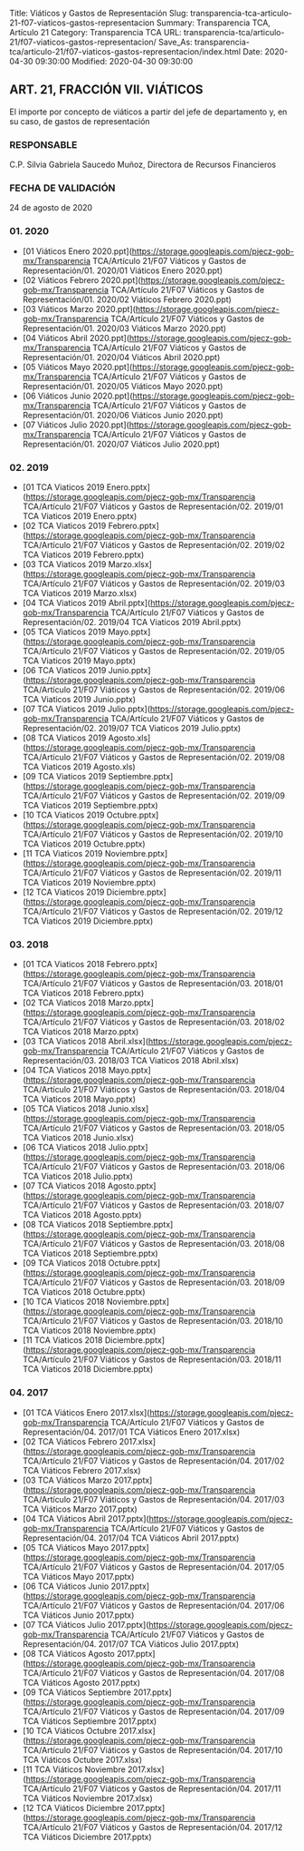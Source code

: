 Title: Viáticos y Gastos de Representación
Slug: transparencia-tca-articulo-21-f07-viaticos-gastos-representacion
Summary: Transparencia TCA, Artículo 21
Category: Transparencia TCA
URL: transparencia-tca/articulo-21/f07-viaticos-gastos-representacion/
Save_As: transparencia-tca/articulo-21/f07-viaticos-gastos-representacion/index.html
Date: 2020-04-30 09:30:00
Modified: 2020-04-30 09:30:00


## ART. 21, FRACCIÓN VII. VIÁTICOS

El importe por concepto de viáticos a partir del jefe de departamento y, en su caso, de gastos de representación

### RESPONSABLE

C.P. Silvia Gabriela Saucedo Muñoz, Directora de Recursos Financieros

### FECHA DE VALIDACIÓN

24 de agosto de 2020


### 01. 2020


* [01 Viáticos Enero 2020.ppt](https://storage.googleapis.com/pjecz-gob-mx/Transparencia TCA/Artículo 21/F07 Viáticos y Gastos de Representación/01. 2020/01 Viáticos Enero 2020.ppt)
* [02 Viáticos Febrero 2020.ppt](https://storage.googleapis.com/pjecz-gob-mx/Transparencia TCA/Artículo 21/F07 Viáticos y Gastos de Representación/01. 2020/02 Viáticos Febrero 2020.ppt)
* [03 Viáticos Marzo 2020.ppt](https://storage.googleapis.com/pjecz-gob-mx/Transparencia TCA/Artículo 21/F07 Viáticos y Gastos de Representación/01. 2020/03 Viáticos Marzo 2020.ppt)
* [04 Viáticos Abril 2020.ppt](https://storage.googleapis.com/pjecz-gob-mx/Transparencia TCA/Artículo 21/F07 Viáticos y Gastos de Representación/01. 2020/04 Viáticos Abril 2020.ppt)
* [05 Viáticos Mayo 2020.ppt](https://storage.googleapis.com/pjecz-gob-mx/Transparencia TCA/Artículo 21/F07 Viáticos y Gastos de Representación/01. 2020/05 Viáticos Mayo 2020.ppt)
* [06 Viáticos Junio 2020.ppt](https://storage.googleapis.com/pjecz-gob-mx/Transparencia TCA/Artículo 21/F07 Viáticos y Gastos de Representación/01. 2020/06 Viáticos Junio 2020.ppt)
* [07 Viáticos Julio 2020.ppt](https://storage.googleapis.com/pjecz-gob-mx/Transparencia TCA/Artículo 21/F07 Viáticos y Gastos de Representación/01. 2020/07 Viáticos Julio 2020.ppt)


### 02. 2019


* [01 TCA Viaticos 2019 Enero.pptx](https://storage.googleapis.com/pjecz-gob-mx/Transparencia TCA/Artículo 21/F07 Viáticos y Gastos de Representación/02. 2019/01 TCA Viaticos 2019 Enero.pptx)
* [02 TCA Viaticos 2019 Febrero.pptx](https://storage.googleapis.com/pjecz-gob-mx/Transparencia TCA/Artículo 21/F07 Viáticos y Gastos de Representación/02. 2019/02 TCA Viaticos 2019 Febrero.pptx)
* [03 TCA Viaticos 2019 Marzo.xlsx](https://storage.googleapis.com/pjecz-gob-mx/Transparencia TCA/Artículo 21/F07 Viáticos y Gastos de Representación/02. 2019/03 TCA Viaticos 2019 Marzo.xlsx)
* [04 TCA Viaticos 2019 Abril.pptx](https://storage.googleapis.com/pjecz-gob-mx/Transparencia TCA/Artículo 21/F07 Viáticos y Gastos de Representación/02. 2019/04 TCA Viaticos 2019 Abril.pptx)
* [05 TCA Viaticos 2019 Mayo.pptx](https://storage.googleapis.com/pjecz-gob-mx/Transparencia TCA/Artículo 21/F07 Viáticos y Gastos de Representación/02. 2019/05 TCA Viaticos 2019 Mayo.pptx)
* [06 TCA Viaticos 2019 Junio.pptx](https://storage.googleapis.com/pjecz-gob-mx/Transparencia TCA/Artículo 21/F07 Viáticos y Gastos de Representación/02. 2019/06 TCA Viaticos 2019 Junio.pptx)
* [07 TCA Viaticos 2019 Julio.pptx](https://storage.googleapis.com/pjecz-gob-mx/Transparencia TCA/Artículo 21/F07 Viáticos y Gastos de Representación/02. 2019/07 TCA Viaticos 2019 Julio.pptx)
* [08 TCA Viaticos 2019 Agosto.xls](https://storage.googleapis.com/pjecz-gob-mx/Transparencia TCA/Artículo 21/F07 Viáticos y Gastos de Representación/02. 2019/08 TCA Viaticos 2019 Agosto.xls)
* [09 TCA Viaticos 2019 Septiembre.pptx](https://storage.googleapis.com/pjecz-gob-mx/Transparencia TCA/Artículo 21/F07 Viáticos y Gastos de Representación/02. 2019/09 TCA Viaticos 2019 Septiembre.pptx)
* [10 TCA Viaticos 2019 Octubre.pptx](https://storage.googleapis.com/pjecz-gob-mx/Transparencia TCA/Artículo 21/F07 Viáticos y Gastos de Representación/02. 2019/10 TCA Viaticos 2019 Octubre.pptx)
* [11 TCA Viaticos 2019 Noviembre.pptx](https://storage.googleapis.com/pjecz-gob-mx/Transparencia TCA/Artículo 21/F07 Viáticos y Gastos de Representación/02. 2019/11 TCA Viaticos 2019 Noviembre.pptx)
* [12 TCA Viaticos 2019 Diciembre.pptx](https://storage.googleapis.com/pjecz-gob-mx/Transparencia TCA/Artículo 21/F07 Viáticos y Gastos de Representación/02. 2019/12 TCA Viaticos 2019 Diciembre.pptx)


### 03. 2018


* [01 TCA Viaticos 2018 Febrero.pptx](https://storage.googleapis.com/pjecz-gob-mx/Transparencia TCA/Artículo 21/F07 Viáticos y Gastos de Representación/03. 2018/01 TCA Viaticos 2018 Febrero.pptx)
* [02 TCA Viaticos 2018 Marzo.pptx](https://storage.googleapis.com/pjecz-gob-mx/Transparencia TCA/Artículo 21/F07 Viáticos y Gastos de Representación/03. 2018/02 TCA Viaticos 2018 Marzo.pptx)
* [03 TCA Viaticos 2018 Abril.xlsx](https://storage.googleapis.com/pjecz-gob-mx/Transparencia TCA/Artículo 21/F07 Viáticos y Gastos de Representación/03. 2018/03 TCA Viaticos 2018 Abril.xlsx)
* [04 TCA Viaticos 2018 Mayo.pptx](https://storage.googleapis.com/pjecz-gob-mx/Transparencia TCA/Artículo 21/F07 Viáticos y Gastos de Representación/03. 2018/04 TCA Viaticos 2018 Mayo.pptx)
* [05 TCA Viaticos 2018 Junio.xlsx](https://storage.googleapis.com/pjecz-gob-mx/Transparencia TCA/Artículo 21/F07 Viáticos y Gastos de Representación/03. 2018/05 TCA Viaticos 2018 Junio.xlsx)
* [06 TCA Viaticos 2018 Julio.pptx](https://storage.googleapis.com/pjecz-gob-mx/Transparencia TCA/Artículo 21/F07 Viáticos y Gastos de Representación/03. 2018/06 TCA Viaticos 2018 Julio.pptx)
* [07 TCA Viaticos 2018 Agosto.pptx](https://storage.googleapis.com/pjecz-gob-mx/Transparencia TCA/Artículo 21/F07 Viáticos y Gastos de Representación/03. 2018/07 TCA Viaticos 2018 Agosto.pptx)
* [08 TCA Viaticos 2018 Septiembre.pptx](https://storage.googleapis.com/pjecz-gob-mx/Transparencia TCA/Artículo 21/F07 Viáticos y Gastos de Representación/03. 2018/08 TCA Viaticos 2018 Septiembre.pptx)
* [09 TCA Viaticos 2018 Octubre.pptx](https://storage.googleapis.com/pjecz-gob-mx/Transparencia TCA/Artículo 21/F07 Viáticos y Gastos de Representación/03. 2018/09 TCA Viaticos 2018 Octubre.pptx)
* [10 TCA Viaticos 2018 Noviembre.pptx](https://storage.googleapis.com/pjecz-gob-mx/Transparencia TCA/Artículo 21/F07 Viáticos y Gastos de Representación/03. 2018/10 TCA Viaticos 2018 Noviembre.pptx)
* [11 TCA Viaticos 2018 Diciembre.pptx](https://storage.googleapis.com/pjecz-gob-mx/Transparencia TCA/Artículo 21/F07 Viáticos y Gastos de Representación/03. 2018/11 TCA Viaticos 2018 Diciembre.pptx)


### 04. 2017


* [01 TCA Viáticos Enero 2017.xlsx](https://storage.googleapis.com/pjecz-gob-mx/Transparencia TCA/Artículo 21/F07 Viáticos y Gastos de Representación/04. 2017/01 TCA Viáticos Enero 2017.xlsx)
* [02 TCA Viáticos Febrero 2017.xlsx](https://storage.googleapis.com/pjecz-gob-mx/Transparencia TCA/Artículo 21/F07 Viáticos y Gastos de Representación/04. 2017/02 TCA Viáticos Febrero 2017.xlsx)
* [03 TCA Viáticos Marzo 2017.pptx](https://storage.googleapis.com/pjecz-gob-mx/Transparencia TCA/Artículo 21/F07 Viáticos y Gastos de Representación/04. 2017/03 TCA Viáticos Marzo 2017.pptx)
* [04 TCA Viáticos Abril 2017.pptx](https://storage.googleapis.com/pjecz-gob-mx/Transparencia TCA/Artículo 21/F07 Viáticos y Gastos de Representación/04. 2017/04 TCA Viáticos Abril 2017.pptx)
* [05 TCA Viáticos Mayo 2017.pptx](https://storage.googleapis.com/pjecz-gob-mx/Transparencia TCA/Artículo 21/F07 Viáticos y Gastos de Representación/04. 2017/05 TCA Viáticos Mayo 2017.pptx)
* [06 TCA Viáticos Junio 2017.pptx](https://storage.googleapis.com/pjecz-gob-mx/Transparencia TCA/Artículo 21/F07 Viáticos y Gastos de Representación/04. 2017/06 TCA Viáticos Junio 2017.pptx)
* [07 TCA Viáticos Julio 2017.pptx](https://storage.googleapis.com/pjecz-gob-mx/Transparencia TCA/Artículo 21/F07 Viáticos y Gastos de Representación/04. 2017/07 TCA Viáticos Julio 2017.pptx)
* [08 TCA Viáticos Agosto 2017.pptx](https://storage.googleapis.com/pjecz-gob-mx/Transparencia TCA/Artículo 21/F07 Viáticos y Gastos de Representación/04. 2017/08 TCA Viáticos Agosto 2017.pptx)
* [09 TCA Viáticos Septiembre 2017.pptx](https://storage.googleapis.com/pjecz-gob-mx/Transparencia TCA/Artículo 21/F07 Viáticos y Gastos de Representación/04. 2017/09 TCA Viáticos Septiembre 2017.pptx)
* [10 TCA Viáticos Octubre 2017.xlsx](https://storage.googleapis.com/pjecz-gob-mx/Transparencia TCA/Artículo 21/F07 Viáticos y Gastos de Representación/04. 2017/10 TCA Viáticos Octubre 2017.xlsx)
* [11 TCA Viáticos Noviembre 2017.xlsx](https://storage.googleapis.com/pjecz-gob-mx/Transparencia TCA/Artículo 21/F07 Viáticos y Gastos de Representación/04. 2017/11 TCA Viáticos Noviembre 2017.xlsx)
* [12 TCA Viáticos Diciembre 2017.pptx](https://storage.googleapis.com/pjecz-gob-mx/Transparencia TCA/Artículo 21/F07 Viáticos y Gastos de Representación/04. 2017/12 TCA Viáticos Diciembre 2017.pptx)


